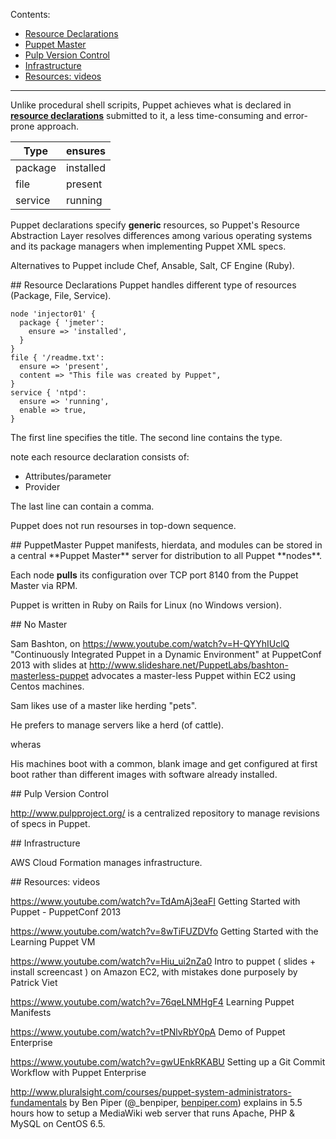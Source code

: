 Contents:

  * <a href="#ResourceDeclarations"> Resource Declarations</a>
  * <a href="#PuppetMaster"> Puppet Master</a>
  * <a href="#Pulp"> Pulp Version Control</a>
  * <a href="#Infrastructure"> Infrastructure</a>
  * <a href="#Videos"> Resources: videos</a>

<hr />

Unlike procedural shell scripits, 
Puppet achieves what is declared in **<a href="#ResourceDeclarations">resource declarations</a>** submitted to it,
a less time-consuming and error-prone approach.

| Type | ensures |
| ---- | ------- |
| package | installed |
| file | present |
| service | running |


Puppet declarations specify **generic** resources,
so Puppet's Resource Abstraction Layer resolves differences among various operating systems and its package managers 
when implementing Puppet XML specs.

Alternatives to Puppet include Chef, Ansable, Salt, CF Engine (Ruby).

<a id="ResourceDeclarations">
## Resource Declarations</a>
Puppet handles different type of resources (Package, File, Service).

  ```
  node 'injector01' {
    package { 'jmeter':
      ensure => 'installed',
    }
  }
  file { '/readme.txt':
    ensure => 'present',
    content => "This file was created by Puppet",
  }
  service { 'ntpd':
    ensure => 'running',
    enable => true,
  }
  ```

The first line specifies the title.
The second line contains the type.

note each resource declaration consists of:

  * Attributes/parameter
  * Provider

The last line can contain a comma.

Puppet does not run resourses in top-down sequence.

<a id="PuppetMaster">
## PuppetMaster</a>
Puppet manifests, hierdata, and modules 
can be stored in a central **Puppet Master** server for distribution to all Puppet **nodes**.

Each node **pulls** its configuration over TCP port 8140 from the Puppet Master via RPM.

Puppet is written in Ruby on Rails for Linux (no Windows version).

 <a id="NoMaster"> 
 ## No Master</a>

Sam Bashton, on https://www.youtube.com/watch?v=H-QYYhIUclQ
"Continuously Integrated Puppet in a Dynamic Environment" at PuppetConf 2013
with slides at http://www.slideshare.net/PuppetLabs/bashton-masterless-puppet
advocates a master-less Puppet within EC2 using Centos machines.

Sam likes use of a master like herding "pets".

He prefers to manage servers like a herd (of cattle).


wheras

His machines boot with a common, blank image and get configured at first boot
rather than different images with software already installed.



 <a id="Pulp"> 
 ## Pulp Version Control</a>

<a target="_blank" href="http://www.pulpproject.org/">http://www.pulpproject.org/</a>
is a centralized repository to manage revisions of specs in Puppet.


<a id="Infrastructure">
## Infrastructure</a>

AWS Cloud Formation manages infrastructure.

<a id="Videos">
## Resources: videos</a>

https://www.youtube.com/watch?v=TdAmAj3eaFI
Getting Started with Puppet - PuppetConf 2013

https://www.youtube.com/watch?v=8wTiFUZDVfo
Getting Started with the Learning Puppet VM

https://www.youtube.com/watch?v=Hiu_ui2nZa0
Intro to puppet ( slides + install screencast ) on Amazon EC2, with mistakes done purposely
by Patrick Viet

https://www.youtube.com/watch?v=76qeLNMHgF4
Learning Puppet Manifests

https://www.youtube.com/watch?v=tPNlvRbY0pA
Demo of Puppet Enterprise

https://www.youtube.com/watch?v=gwUEnkRKABU
Setting up a Git Commit Workflow with Puppet Enterprise

http://www.pluralsight.com/courses/puppet-system-administrators-fundamentals
by Ben Piper (@_benpiper, <a target="_blank" href="http://benpiper.com/">benpiper.com</a>)
explains in 5.5 hours how to setup a MediaWiki web server that runs Apache, PHP & MySQL on CentOS 6.5.
